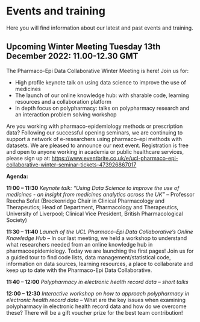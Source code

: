 # Events and training
Here you will find information about our latest and past events and training.

## Upcoming Winter Meeting Tuesday 13th December 2022: 11.00-12.30 GMT 

The Pharmaco-Epi Data Collaborative Winter Meeting is here! Join us for:
- High profile keynote talk on using data science to improve the use of medicines
- The launch of our online knowledge hub: with sharable code, learning resources and a collaboration platform
- In depth focus on polypharmacy: talks on polypharmacy research and an interaction problem solving workshop

Are you working with pharmaco-epidemiology methods or prescription data? Following our successful opening seminars, we are continuing to support a network of e-researchers using pharmaco-epi methods with datasets. We are pleased to announce our next event. Registration is free and open to anyone working in academia or public healthcare services, please sign up at: https://www.eventbrite.co.uk/e/ucl-pharmaco-epi-collaborative-winter-seminar-tickets-473926867017 

**Agenda:**

**11:00 – 11:30** *Keynote talk: “Using Data Science to improve the use of medicines - an insight from medicines analytics across the UK”* –  Professor Reecha Sofat (Breckenridge Chair in Clinical Pharmacology and Therapeutics; Head of Department, Pharmacology and Therapeutics, University of Liverpool; Clinical Vice President, British Pharmacological Society)
									
**11:30 – 11:40** *Launch of the UCL Pharmaco-Epi Data Collaborative’s Online Knowledge Hub* – In our last meeting, we held a workshop to understand what researchers needed from an online knowledge hub in pharmacoepidemiology. Today we are launching the first pages! Join us for a guided tour to find code lists, data management/statistical code, information on data sources, learning resources, a place to collaborate and keep up to date with the Pharmaco-Epi Data Collaborative. 

**11:40 – 12:00** *Polypharmacy in electronic health record data – short talks*

**12:00 – 12:30** *Interactive workshop on how to approach polypharmacy in electronic health record data* – What are the key issues when examining polypharmacy in electronic health record data and how do we overcome these? There will be a gift voucher prize for the best team contribution!

